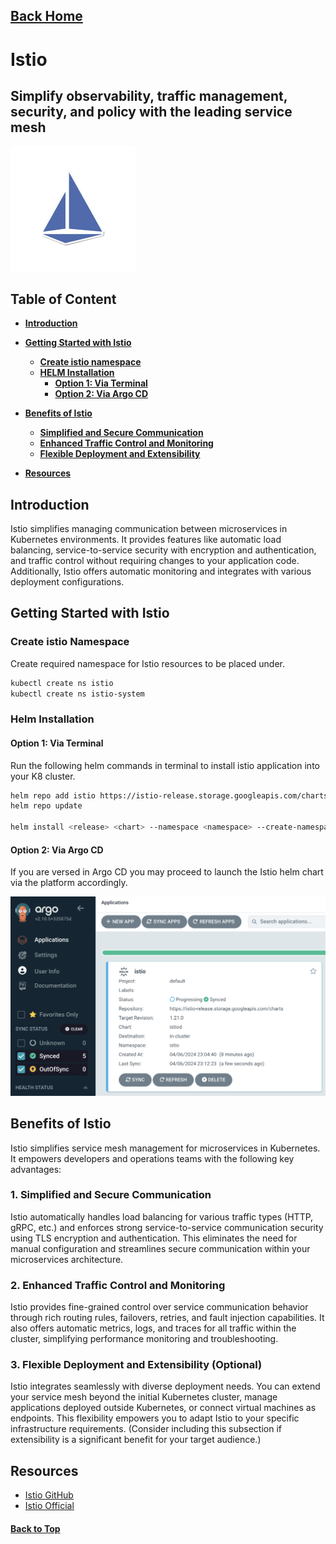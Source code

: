 
## [Back Home](../../README.md)

# Istio
## Simplify observability, traffic management, security, and policy with the leading service mesh


<img src="../src/img/istio/logo.png" width="200" height="200">

## Table of Content
* **[Introduction](#introduction)**
* **[Getting Started with Istio](#getting-started-with-istio)**
    * **[Create istio namespace](#create-istio-namespace)**
    * **[HELM Installation](#helm-installation)**
        * **[Option 1: Via Terminal](#option-1-via-terminal)**
        * **[Option 2: Via Argo CD](#option-2-via-argo-cd)**
* **[Benefits of Istio](#benefits-of-istio)**
    * **[Simplified and Secure Communication](#1-simplified-and-secure-communication)**
    * **[Enhanced Traffic Control and Monitoring](#2-enhanced-traffic-control-and-monitoring)**
    * **[Flexible Deployment and Extensibility](#3-flexible-deployment-and-extensibility-optional)**

* **[Resources](#resources)**

## Introduction
Istio simplifies managing communication between microservices in Kubernetes environments. It provides features like automatic load balancing, service-to-service security with encryption and authentication, and traffic control without requiring changes to your application code. Additionally, Istio offers automatic monitoring and integrates with various deployment configurations. 


## Getting Started with Istio

### Create istio Namespace
Create required namespace for Istio resources to be placed under.
```bash
kubectl create ns istio
kubectl create ns istio-system
```

### Helm Installation

#### Option 1: Via Terminal
Run the following helm commands in terminal to install istio application into your K8 cluster.
```bash
helm repo add istio https://istio-release.storage.googleapis.com/charts
helm repo update

helm install <release> <chart> --namespace <namespace> --create-namespace [--set <other_parameters>]

```
#### Option 2: Via Argo CD
If you are versed in Argo CD you may proceed to launch the Istio helm chart via the platform accordingly.

![Create Istio via Argo CD](../src/img/istio/argocd-istio.png)


## Benefits of Istio

Istio simplifies service mesh management for microservices in Kubernetes. It empowers developers and operations teams with the following key advantages:

### **1. Simplified and Secure Communication**  

Istio automatically handles load balancing for various traffic types (HTTP, gRPC, etc.) and enforces strong service-to-service communication security using TLS encryption and authentication. This eliminates the need for manual configuration and streamlines secure communication within your microservices architecture.

### **2. Enhanced Traffic Control and Monitoring**

Istio provides fine-grained control over service communication behavior through rich routing rules, failovers, retries, and fault injection capabilities. It also offers automatic metrics, logs, and traces for all traffic within the cluster, simplifying performance monitoring and troubleshooting.  

### **3. Flexible Deployment and Extensibility (Optional)**

Istio integrates seamlessly with diverse deployment needs. You can extend your service mesh beyond the initial Kubernetes cluster, manage applications deployed outside Kubernetes, or connect virtual machines as endpoints. This flexibility empowers you to adapt Istio to your specific infrastructure requirements. (Consider including this subsection if extensibility is a significant benefit for your target audience.)



## Resources
- [Istio GitHub](https://github.com/istio/istio)
- [Istio Official](https://istio.io/latest/)


#### [Back to Top](#back-home)